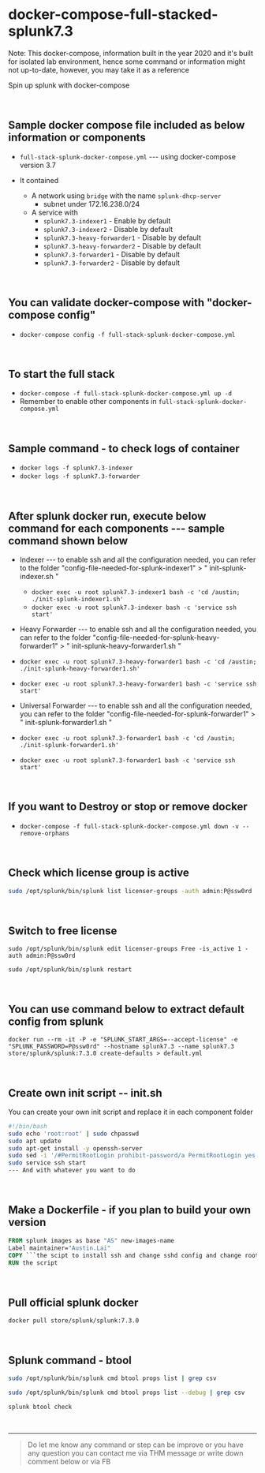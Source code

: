 <!-- 

Started 25032020
Updated 06032020
Updated 25072021

-->

# docker-compose-full-stacked-splunk7.3

Note: This docker-compose, information built in the year 2020 and it's built for isolated lab environment, hence some command or information might not up-to-date, however, you may take it as a reference

Spin up splunk with docker-compose

<br />

## Sample docker compose file included as below information or components

- ` full-stack-splunk-docker-compose.yml ` --- using docker-compose version 3.7

- It contained
    - A network using ` bridge ` with the name ` splunk-dhcp-server `
        - subnet under 172.16.238.0/24
    - A service with
        - ` splunk7.3-indexer1 ` - Enable by default
        - ` splunk7.3-indexer2 ` - Disable by default
        - ` splunk7.3-heavy-forwarder1 ` - Disable by default
        - ` splunk7.3-heavy-forwarder2 ` - Disable by default
        - ` splunk7.3-forwarder1 ` - Disable by default
        - ` splunk7.3-forwarder2 ` - Disable by default

<br />

## You can validate docker-compose with "docker-compose config"

- ` docker-compose config -f full-stack-splunk-docker-compose.yml `

<br />

## To start the full stack

- ` docker-compose -f full-stack-splunk-docker-compose.yml up -d `
- Remember to enable other components in ` full-stack-splunk-docker-compose.yml `

<br />

## Sample command - to check logs of container

- ` docker logs -f splunk7.3-indexer `
- ` docker logs -f splunk7.3-forwarder `

<br />

## After splunk docker run, execute below command for each components --- sample command shown below

- Indexer --- to enable ssh and all the configuration needed, you can refer to the folder  "config-file-needed-for-splunk-indexer1" > " init-splunk-indexer.sh "
    - ` docker exec -u root splunk7.3-indexer1 bash -c 'cd /austin; ./init-splunk-indexer1.sh' `
    - ` docker exec -u root splunk7.3-indexer bash -c 'service ssh start' `

- Heavy Forwarder --- to enable ssh and all the configuration needed, you can refer to the folder  "config-file-needed-for-splunk-heavy-forwarder1" > " init-splunk-heavy-forwarder1.sh "
- ` docker exec -u root splunk7.3-heavy-forwarder1 bash -c 'cd /austin; ./init-splunk-heavy-forwarder1.sh' `
- ` docker exec -u root splunk7.3-heavy-forwarder1 bash -c 'service ssh start' `

- Universal Forwarder --- to enable ssh and all the configuration needed, you can refer to the folder  "config-file-needed-for-splunk-forwarder1" > " init-splunk-forwarder1.sh "
- ` docker exec -u root splunk7.3-forwarder1 bash -c 'cd /austin; ./init-splunk-forwarder1.sh' `
- ` docker exec -u root splunk7.3-forwarder1 bash -c 'service ssh start' `

<br />

## If you want to Destroy or stop or remove docker

- ` docker-compose -f full-stack-splunk-docker-compose.yml down -v --remove-orphans `

<br />

## Check which license group is active

```bash
sudo /opt/splunk/bin/splunk list licenser-groups -auth admin:P@ssw0rd
```

<br />

## Switch to free license

```
sudo /opt/splunk/bin/splunk edit licenser-groups Free -is_active 1 -auth admin:P@ssw0rd

sudo /opt/splunk/bin/splunk restart
```

<br />

## You can use command below to extract default config from splunk

```
docker run --rm -it -P -e "SPLUNK_START_ARGS=--accept-license" -e "SPLUNK_PASSWORD=P@ssw0rd" --hostname splunk7.3 --name splunk7.3 store/splunk/splunk:7.3.0 create-defaults > default.yml
```

<br />

## Create own init script -- init.sh

You can create your own init script and replace it in each component folder

```bash
#!/bin/bash
sudo echo 'root:root' | sudo chpasswd
sudo apt update
sudo apt-get install -y openssh-server
sudo sed -i '/#PermitRootLogin prohibit-password/a PermitRootLogin yes' /etc/ssh/sshd_config
sudo service ssh start
--- And with whatever you want to do
```

<br />

## Make a Dockerfile - if you plan to build your own version

```dockerfile
FROM splunk images as base "AS" new-images-name
Label maintainer="Austin.Lai"
COPY ```the scipt to install ssh and change sshd config and change root password && whatever thing you want to do```
RUN the script
```

<br />

## Pull official splunk docker

```
docker pull store/splunk/splunk:7.3.0
```

<br />

## Splunk command - btool

```bash
sudo /opt/splunk/bin/splunk cmd btool props list | grep csv

sudo /opt/splunk/bin/splunk cmd btool props list --debug | grep csv

splunk btool check
```

<br />

---

> Do let me know any command or step can be improve or you have any question you can contact me via THM message or write down comment below or via FB



